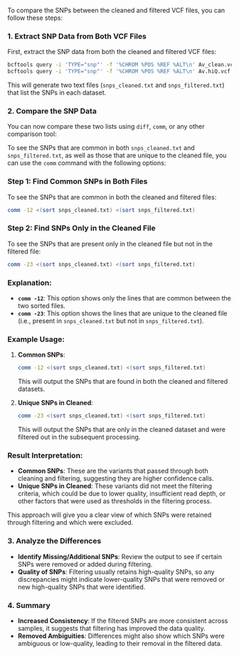 To compare the SNPs between the cleaned and filtered VCF files, you can follow these steps:

### **1. Extract SNP Data from Both VCF Files**

First, extract the SNP data from both the cleaned and filtered VCF files:

```bash
bcftools query -i 'TYPE="snp"' -f '%CHROM %POS %REF %ALT\n' Av_clean.vcf > snps_cleaned.txt
bcftools query -i 'TYPE="snp"' -f '%CHROM %POS %REF %ALT\n' Av.hiQ.vcf > snps_filtered.txt
```

This will generate two text files (`snps_cleaned.txt` and `snps_filtered.txt`) that list the SNPs in each dataset.

### **2. Compare the SNP Data**

You can now compare these two lists using `diff`, `comm`, or any other comparison tool:


To see the SNPs that are common in both `snps_cleaned.txt` and `snps_filtered.txt`, as well as those that are unique to the cleaned file, you can use the `comm` command with the following options:

### Step 1: Find Common SNPs in Both Files
To see the SNPs that are common in both the cleaned and filtered files:

```bash
comm -12 <(sort snps_cleaned.txt) <(sort snps_filtered.txt)
```

### Step 2: Find SNPs Only in the Cleaned File
To see the SNPs that are present only in the cleaned file but not in the filtered file:

```bash
comm -23 <(sort snps_cleaned.txt) <(sort snps_filtered.txt)
```

### Explanation:
- **`comm -12`**: This option shows only the lines that are common between the two sorted files.
- **`comm -23`**: This option shows the lines that are unique to the cleaned file (i.e., present in `snps_cleaned.txt` but not in `snps_filtered.txt`).

### Example Usage:
1. **Common SNPs**:
   ```bash
   comm -12 <(sort snps_cleaned.txt) <(sort snps_filtered.txt)
   ```

   This will output the SNPs that are found in both the cleaned and filtered datasets.

2. **Unique SNPs in Cleaned**:
   ```bash
   comm -23 <(sort snps_cleaned.txt) <(sort snps_filtered.txt)
   ```

   This will output the SNPs that are only in the cleaned dataset and were filtered out in the subsequent processing.

### Result Interpretation:
- **Common SNPs**: These are the variants that passed through both cleaning and filtering, suggesting they are higher confidence calls.
- **Unique SNPs in Cleaned**: These variants did not meet the filtering criteria, which could be due to lower quality, insufficient read depth, or other factors that were used as thresholds in the filtering process. 

This approach will give you a clear view of which SNPs were retained through filtering and which were excluded.

### **3. Analyze the Differences**

- **Identify Missing/Additional SNPs**: Review the output to see if certain SNPs were removed or added during filtering.
- **Quality of SNPs**: Filtering usually retains high-quality SNPs, so any discrepancies might indicate lower-quality SNPs that were removed or new high-quality SNPs that were identified.

### **4. Summary**
- **Increased Consistency**: If the filtered SNPs are more consistent across samples, it suggests that filtering has improved the data quality.
- **Removed Ambiguities**: Differences might also show which SNPs were ambiguous or low-quality, leading to their removal in the filtered data.